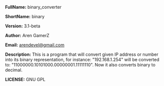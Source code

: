 **FullName:**  binary_converter

**ShortName:** binary

**Version:** 3.1-beta

**Author:** Aren GamerZ

**Email:** arendevel@gmail.com

**Description:**  This is a program that will convert given IP address or number into its binary representation, for instance:
                  "192.168.1.254" will be converted to: "11000000.10101000.00000001.11111110".
                  Now it also converts binary to decimal.

**LICENSE:** GNU GPL